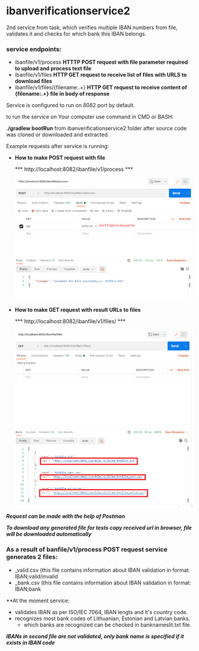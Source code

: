 # ibanverificationservice2

2nd service from task, which verifies multiple IBAN numbers from file, validates it and checks for which bank this IBAN belongs.


 ### service endpoints:
 
 - ibanfile/v1/process                 **HTTTP POST request with file parameter required to upload and process text file**
 - ibanfile/v1/files                   **HTTP GET request to receive list of files with URLS to download files**
 - ibanfile/v1/files/{filename:.+}     **HTTP GET request to receive content of {filename:.+} file in body of response**
 

Service is configured to run on 8082 port by default.

to run the service on Your computer use command in CMD or BASH: 

**./gradlew bootRun** from ibanverificationservice2 folder after source code was cloned or downloaded and extracted.

Example requests after service is running:

    
  - **How to make POST request with file**
  
    *** http://localhost:8082/ibanfile/v1/process ***
  
  
    ![example process request screenshot](https://github.com/valdemarcz/ibanverificationservice2/blob/master/RequestWithFile.png?raw=true)
  
  - **How to make GET request with result URLs to files**

    *** http://localhost:8082/ibanfile/v1/files/ ***

    ![example files request screenshot](https://github.com/valdemarcz/ibanverificationservice2/blob/master/ResponseExample.png?raw=true)


***Request can be made with the help of Postman***

***To download any generated file for tests copy received url in browser, file will be downloaded automatically***

### As a result of banfile/v1/process POST request service generates 2 files:
  
  - <originalname>_valid.csv  (this file contains information about IBAN validation in format: IBAN;valid/invalid
  - <originalname>_bank.csv  (this file contains information about IBAN validation in format: IBAN;bank
  
**At the moment service:

  - validates IBAN as per ISO/IEC 7064, IBAN lengts and it's country code.
  - recognizes most bank codes of Lithuanian, Estonian and Latvian banks.
    - which banks are recognized can be checked in banknameslit.txt file.

***IBANs in second file are not validated, only bank name is specified if it exists in IBAN code***
